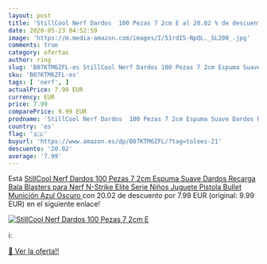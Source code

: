```yaml
---
layout: post
title: 'StillCool Nerf Dardos  100 Pezas 7 2cm E al 20.02 % de descuento'
date: 2020-05-23 04:52:59
image: 'https://m.media-amazon.com/images/I/51rdI5-NpQL._SL200_.jpg'
comments: true
category: ofertas
author: ring
slug: 'B07KTM6ZFL-es StillCool Nerf Dardos 100 Pezas 7 2cm Espuma Suave Dardos...'
sku: 'B07KTM6ZFL-es'
tags: [ 'nerf', ]
actualPrice: 7.99 EUR
currency: EUR
price: 7.99
comparePrice: 9.99 EUR
prodname: 'StillCool Nerf Dardos  100 Pezas 7 2cm Espuma Suave Dardos Recarga Bala Blasters para Nerf N-Strike Elite Serie Niños Juguete Pistola Bullet Munición   Azul Oscuro '
country: 'es'
flag: '🇪🇸'
buyurl: 'https://www.amazon.es/dp/B07KTM6ZFL/?tag=tolees-21'
descuento: '20.02'
average: '7.99'
---
```


Está [StillCool Nerf Dardos  100 Pezas 7 2cm Espuma Suave Dardos Recarga Bala Blasters para Nerf N-Strike Elite Serie Niños Juguete Pistola Bullet Munición   Azul Oscuro ](https://www.amazon.es/dp/B07KTM6ZFL/?tag=tolees-21) con 20.02 de descuento por 7.99 EUR (original: 9.99 EUR) en el siguiente enlace!

[![StillCool Nerf Dardos  100 Pezas 7 2cm E](https://m.media-amazon.com/images/I/51rdI5-NpQL._SL200_.jpg)](https://www.amazon.es/dp/B07KTM6ZFL/?tag=tolees-21)

ℹ️:


[🛒 Ver la oferta!!](https://www.amazon.es/dp/B07KTM6ZFL/?tag=tolees-21)
